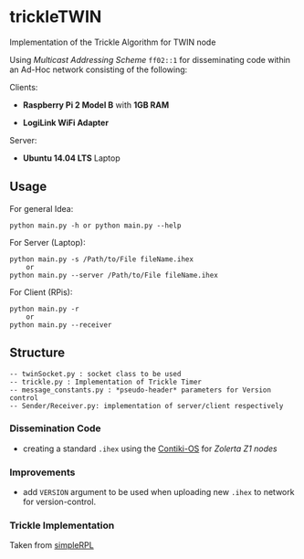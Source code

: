 # trickleTWIN
Implementation of the Trickle Algorithm for TWIN node

Using *Multicast Addressing Scheme* `ff02::1` for disseminating code
within an Ad-Hoc network consisting of the following:

Clients:

- __Raspberry Pi 2 Model B__ with __1GB RAM__

- __LogiLink WiFi Adapter__

Server:

- __Ubuntu 14.04 LTS__ Laptop


## Usage

For general Idea:

    python main.py -h or python main.py --help

For Server (Laptop):
	
	python main.py -s /Path/to/File fileName.ihex 
		or 
	python main.py --server /Path/to/File fileName.ihex

For Client (RPis):

	python main.py -r
		or
	python main.py --receiver


## Structure

	-- twinSocket.py : socket class to be used 
	-- trickle.py : Implementation of Trickle Timer 
	-- message_constants.py : *pseudo-header* parameters for Version control
	-- Sender/Receiver.py: implementation of server/client respectively

### Dissemination Code

- creating a standard `.ihex` using the [Contiki-OS](https://github.com/contiki-os/contiki) for *Zolerta Z1 nodes*

### Improvements

- add `VERSION` argument to be used when uploading new `.ihex` to network for version-control.

### Trickle Implementation 

Taken from [simpleRPL](https://github.com/tcheneau/simpleRPL)